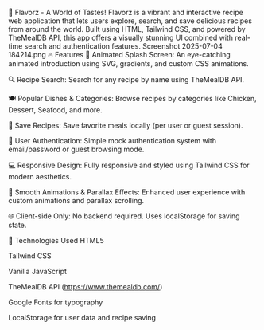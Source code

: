 🌟 Flavorz - A World of Tastes!
Flavorz is a vibrant and interactive recipe web application that lets users explore, search, and save delicious recipes from around the world. Built using HTML, Tailwind CSS, and powered by TheMealDB API, this app offers a visually stunning UI combined with real-time search and authentication features.
Screenshot 2025-07-04 184214.png
🔥 Features
🎨 Animated Splash Screen: An eye-catching animated introduction using SVG, gradients, and custom CSS animations.

🔍 Recipe Search: Search for any recipe by name using TheMealDB API.

🍽️ Popular Dishes & Categories: Browse recipes by categories like Chicken, Dessert, Seafood, and more.

💾 Save Recipes: Save favorite meals locally (per user or guest session).

👤 User Authentication: Simple mock authentication system with email/password or guest browsing mode.

💻 Responsive Design: Fully responsive and styled using Tailwind CSS for modern aesthetics.

🧠 Smooth Animations & Parallax Effects: Enhanced user experience with custom animations and parallax scrolling.

🌐 Client-side Only: No backend required. Uses localStorage for saving state.

🚀 Technologies Used
HTML5

Tailwind CSS

Vanilla JavaScript

TheMealDB API (https://www.themealdb.com/)

Google Fonts for typography

LocalStorage for user data and recipe saving
